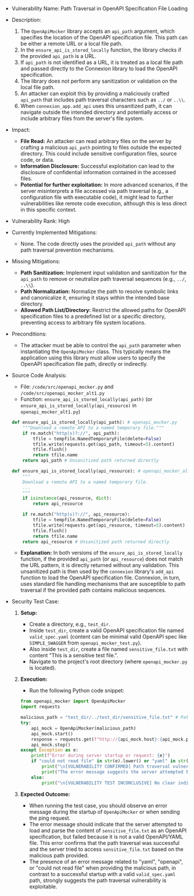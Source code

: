 * Vulnerability Name: Path Traversal in OpenAPI Specification File Loading
* Description:
    1. The `OpenApiMocker` library accepts an `api_path` argument, which specifies the location of the OpenAPI specification file. This path can be either a remote URL or a local file path.
    2. In the `ensure_api_is_stored_locally` function, the library checks if the provided `api_path` is a URL.
    3. If `api_path` is not identified as a URL, it is treated as a local file path and passed directly to the Connexion library to load the OpenAPI specification.
    4. The library does not perform any sanitization or validation on the local file path.
    5. An attacker can exploit this by providing a maliciously crafted `api_path` that includes path traversal characters such as `../` or `..\\`.
    6. When `connexion_app.add_api` uses this unsanitized path, it can navigate outside the intended directory and potentially access or include arbitrary files from the server's file system.
* Impact:
    - **File Read:** An attacker can read arbitrary files on the server by crafting a malicious `api_path` pointing to files outside the expected directory. This could include sensitive configuration files, source code, or data.
    - **Information Disclosure:** Successful exploitation can lead to the disclosure of confidential information contained in the accessed files.
    - **Potential for further exploitation:** In more advanced scenarios, if the server misinterprets a file accessed via path traversal (e.g., a configuration file with executable code), it might lead to further vulnerabilities like remote code execution, although this is less direct in this specific context.
* Vulnerability Rank: High
* Currently Implemented Mitigations:
    - None. The code directly uses the provided `api_path` without any path traversal prevention mechanisms.
* Missing Mitigations:
    - **Path Sanitization:** Implement input validation and sanitization for the `api_path` to remove or neutralize path traversal sequences (e.g., `../`, `..\\`).
    - **Path Normalization:** Normalize the path to resolve symbolic links and canonicalize it, ensuring it stays within the intended base directory.
    - **Allowed Path List/Directory:** Restrict the allowed paths for OpenAPI specification files to a predefined list or a specific directory, preventing access to arbitrary file system locations.
* Preconditions:
    - The attacker must be able to control the `api_path` parameter when instantiating the `OpenApiMocker` class. This typically means the application using this library must allow users to specify the OpenAPI specification file path, directly or indirectly.
* Source Code Analysis:
    - File: `/code/src/openapi_mocker.py` and `/code/src/openapi_mocker_alt1.py`
    - Function: `ensure_api_is_stored_locally(api_path)` (or `ensure_api_is_stored_locally(api_resource)` in `openapi_mocker_alt1.py`)

    ```python
    def ensure_api_is_stored_locally(api_path): # openapi_mocker.py
        """Download a remote API to a named temporary file."""
        if re.match("http(s)?://", api_path):
            tfile = tempfile.NamedTemporaryFile(delete=False)
            tfile.write(requests.get(api_path, timeout=5).content)
            tfile.flush()
            return tfile.name
        return api_path # Unsanitized path returned directly
    ```

    ```python
    def ensure_api_is_stored_locally(api_resource): # openapi_mocker_alt1.py
        """
        Download a remote API to a named temporary file.
        ...
        """
        if isinstance(api_resource, dict):
            return api_resource

        if re.match("http(s)?://", api_resource):
            tfile = tempfile.NamedTemporaryFile(delete=False)
            tfile.write(requests.get(api_resource, timeout=5).content)
            tfile.flush()
            return tfile.name
        return api_resource # Unsanitized path returned directly
    ```

    - **Explanation:** In both versions of the `ensure_api_is_stored_locally` function, if the provided `api_path` (or `api_resource`) does not match the URL pattern, it is directly returned without any validation. This unsanitized path is then used by the `connexion` library's `add_api` function to load the OpenAPI specification file. Connexion, in turn, uses standard file handling mechanisms that are susceptible to path traversal if the provided path contains malicious sequences.

* Security Test Case:
    1. **Setup:**
        - Create a directory, e.g., `test_dir`.
        - Inside `test_dir`, create a valid OpenAPI specification file named `valid_spec.yaml` (content can be minimal valid OpenAPI spec like `SIMPLE_SWAGGER` from `openapi_mocker_test.py`).
        - Also inside `test_dir`, create a file named `sensitive_file.txt` with content "This is a sensitive test file.".
        - Navigate to the project's root directory (where `openapi_mocker.py` is located).
    2. **Execution:**
        - Run the following Python code snippet:

        ```python
        from openapi_mocker import OpenApiMocker
        import requests

        malicious_path = "test_dir/../test_dir/sensitive_file.txt" # Path traversal to access sensitive_file.txt
        try:
            api_mock = OpenApiMocker(malicious_path)
            api_mock.start()
            response = requests.get(f"http://{api_mock.host}:{api_mock.port}/_openapi_mocker_/ping") # Send a request to trigger API loading
            api_mock.stop()
        except Exception as e:
            print(f"Error during server startup or request: {e}")
            if "could not read file" in str(e).lower() or "yaml" in str(e).lower() or "openapi" in str(e).lower():
                print("\n[VULNERABILITY CONFIRMED] Path traversal vulnerability likely exists.")
                print("The error message suggests the server attempted to load and parse 'sensitive_file.txt' as an OpenAPI spec, indicating path traversal.")
            else:
                print("\n[VULNERABILITY TEST INCONCLUSIVE] No clear indication of path traversal from error message.")

        ```
    3. **Expected Outcome:**
        - When running the test case, you should observe an error message during the startup of `OpenApiMocker` or when sending the ping request.
        - The error message should indicate that the server attempted to load and parse the content of `sensitive_file.txt` as an OpenAPI specification, but failed because it is not a valid OpenAPI/YAML file. This error confirms that the path traversal was successful and the server tried to access `sensitive_file.txt` based on the malicious path provided.
        - The presence of an error message related to "yaml", "openapi", or "could not read file" when providing the malicious path, in contrast to a successful startup with a valid `valid_spec.yaml` path, strongly suggests the path traversal vulnerability is exploitable.
